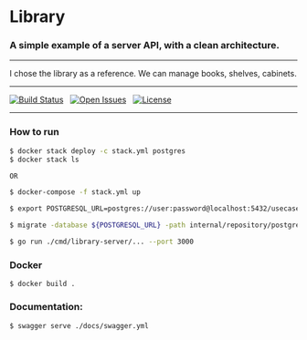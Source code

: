 # Library

### A simple example of a server API, with a clean architecture.

***

I chose the library as a reference. We can manage books, shelves, cabinets.

***

[![Build Status](https://api.travis-ci.org/MarlikAlmighty/library.svg?branch=master&status=passed)](https://travis-ci.org/MarlikAlmighty/library) &nbsp;
[![Open Issues](https://img.shields.io/github/issues/google/fresnel)](https://github.com/MarlikAlmighty/library/issues)  &nbsp; 
[![License](https://img.shields.io/badge/License-MIT%201.0-orange.svg)](https://github.com/MarlikAlmighty/library/blob/master/LICENSE) &nbsp; 

***

### How to run
```sh
$ docker stack deploy -c stack.yml postgres 
$ docker stack ls

OR

$ docker-compose -f stack.yml up

$ export POSTGRESQL_URL=postgres://user:password@localhost:5432/usecase?sslmode=disable

$ migrate -database ${POSTGRESQL_URL} -path internal/repository/postgresql/migrations up

$ go run ./cmd/library-server/... --port 3000
```

### Docker
```shell
$ docker build .
```

### Documentation: 
```sh
$ swagger serve ./docs/swagger.yml
```
